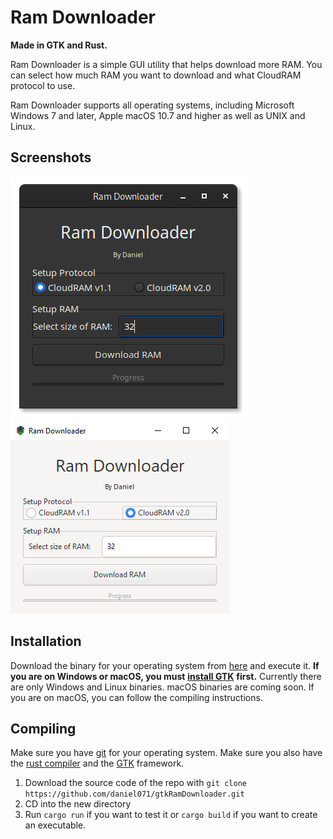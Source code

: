 # Ram Downloader
**Made in GTK and Rust.**

Ram Downloader is a simple GUI utility that helps download more RAM. You can select
how much RAM you want to download and what CloudRAM protocol to use. 

Ram Downloader supports
all operating systems, including Microsoft Windows 7 and later, 
Apple macOS 10.7 and higher as well as UNIX and Linux.

## Screenshots
![Linux Screenshot](https://raw.githubusercontent.com/daniel071/images-for-readme/master/coolScreenshot.png)
![Windows Screenshot](https://raw.githubusercontent.com/daniel071/images-for-readme/master/ramDownloaderWindows.png)

## Installation
Download the binary for your operating system from [here](https://github.com/daniel071/gtkRamDownloader/releases/) and execute it. 
**If you are on Windows or macOS, you must** [**install GTK**](https://www.gtk.org/docs/installations/) **first.** 
Currently there are only Windows and Linux binaries. macOS binaries are coming soon. If you are on macOS, you can follow the compiling instructions.

## Compiling
Make sure you have [git](https://git-scm.com/) for your operating system.
Make sure you also have the [rust compiler](https://www.rust-lang.org/tools/install) and the [GTK](https://www.gtk.org/docs/installations/) framework.

1. Download the source code of the repo with `git clone https://github.com/daniel071/gtkRamDownloader.git`
2. CD into the new directory
3. Run `cargo run` if you want to test it or `cargo build` if you want to create an executable.
